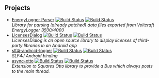 Projects
--------

* [EnergyLogger Parser](http://psdev.de/energylogger-parser) [![Build Status](https://secure.travis-ci.org/PSDev/energylogger-parser.png?branch=master)](https://travis-ci.org/PSDev/energylogger-parser) [![Build Status](https://ci.psdev.de/job/PSDevEnergyLoggerParser/badge/icon)](https://ci.psdev.de/job/PSDevEnergyLoggerParser/)  
  *Library for parsing (already patched) data files exported from Voltcraft EnergyLogger 3500/4000*
* [LicensesDialog](http://psdev.de/LicensesDialog) [![Build Status](https://travis-ci.org/PSDev/LicensesDialog.png?branch=master)](https://travis-ci.org/PSDev/LicensesDialog) [![Build Status](https://ci.psdev.de/job/PSDevLicensesDialog/badge/icon)](https://ci.psdev.de/job/PSDevLicensesDialog/)  
  *LicensesDialog is an open source library to display licenses of third-party libraries in an Android app*
* [slf4j-android-logger](http://psdev.de/slf4j-android-logger) [![Build Status](https://travis-ci.org/PSDev/slf4j-android-logger.png?branch=master)](https://travis-ci.org/PSDev/slf4j-android-logger) [![Build Status](https://ci.psdev.de/job/PSDevSLF4JAndroidLogger/badge/icon)](https://ci.psdev.de/job/PSDevSLF4JAndroidLogger/)  
  *SLF4J Android binding*
* [async-otto](http://psdev.de/async-otto) [![Build Status](https://travis-ci.org/PSDev/async-otto.png?branch=master)](https://travis-ci.org/PSDev/async-otto) [![Build Status](https://ci.psdev.de/job/PSDevAsyncOtto/badge/icon)](https://ci.psdev.de/job/PSDevAsyncOtto/)  
  *Extension to Squares Otto library to provide a Bus which always posts to the main thread.*
